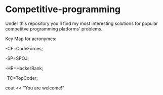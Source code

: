 # Competitive-programming
Under this repository you'll find my most interesting solutions for popular competitve programming platforms' problems.

Key Map for acronymes: 

  -CF=CodeForces;
  
  -SP=SPOJ;
  
  -HR=HackerRank;
  
  -TC=TopCoder;

cout << "You are welcome!"

